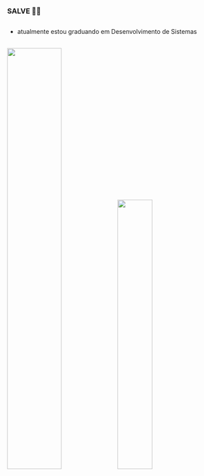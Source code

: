 ### SALVE 🗿🍷

##

- atualmente estou graduando em Desenvolvimento de Sistemas

##

<div>

  <!--[![Anurag's GitHub stats](https://github-readme-stats.vercel.app/api?username=murilo-ramalho&show_icons=true&count_private=true&theme=transparent)](https://github.com/anuraghazra/github-readme-stats)
  [![Top Langs](https://github-readme-stats.vercel.app/api/top-langs/?username=murilo-ramalho&layout=compact&theme=transparent)](https://github.com/anuraghazra/github-readme-stats)-->
  
  <img width="50%" src="https://github-readme-stats.vercel.app/api?username=murilo-ramalho&show_icons=true&count_private=true&theme=transparent">
  <img width="40%" src="https://github-readme-stats.vercel.app/api/top-langs/?username=murilo-ramalho&layout=compact&theme=transparent">
</div>
